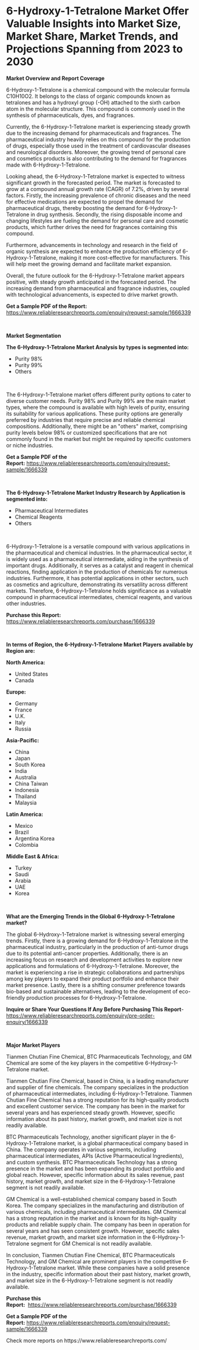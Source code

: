 <p><h1>6-Hydroxy-1-Tetralone Market Offer Valuable Insights into Market Size, Market Share, Market Trends, and Projections Spanning from 2023 to 2030</h1></p><p><strong>Market Overview and Report Coverage</strong></p>
<p><p>6-Hydroxy-1-Tetralone is a chemical compound with the molecular formula C10H10O2. It belongs to the class of organic compounds known as tetralones and has a hydroxyl group (-OH) attached to the sixth carbon atom in the molecular structure. This compound is commonly used in the synthesis of pharmaceuticals, dyes, and fragrances.</p><p>Currently, the 6-Hydroxy-1-Tetralone market is experiencing steady growth due to the increasing demand for pharmaceuticals and fragrances. The pharmaceutical industry heavily relies on this compound for the production of drugs, especially those used in the treatment of cardiovascular diseases and neurological disorders. Moreover, the growing trend of personal care and cosmetics products is also contributing to the demand for fragrances made with 6-Hydroxy-1-Tetralone.</p><p>Looking ahead, the 6-Hydroxy-1-Tetralone market is expected to witness significant growth in the forecasted period. The market is forecasted to grow at a compound annual growth rate (CAGR) of 7.2%, driven by several factors. Firstly, the increasing prevalence of chronic diseases and the need for effective medications are expected to propel the demand for pharmaceutical drugs, thereby boosting the demand for 6-Hydroxy-1-Tetralone in drug synthesis. Secondly, the rising disposable income and changing lifestyles are fueling the demand for personal care and cosmetic products, which further drives the need for fragrances containing this compound.</p><p>Furthermore, advancements in technology and research in the field of organic synthesis are expected to enhance the production efficiency of 6-Hydroxy-1-Tetralone, making it more cost-effective for manufacturers. This will help meet the growing demand and facilitate market expansion.</p><p>Overall, the future outlook for the 6-Hydroxy-1-Tetralone market appears positive, with steady growth anticipated in the forecasted period. The increasing demand from pharmaceutical and fragrance industries, coupled with technological advancements, is expected to drive market growth.</p></p>
<p><strong>Get a Sample PDF of the Report:</strong> <a href="https://www.reliableresearchreports.com/enquiry/request-sample/1666339">https://www.reliableresearchreports.com/enquiry/request-sample/1666339</a></p>
<p>&nbsp;</p>
<p><strong>Market Segmentation</strong></p>
<p><strong>The 6-Hydroxy-1-Tetralone Market Analysis by types is segmented into:</strong></p>
<p><ul><li>Purity 98%</li><li>Purity 99%</li><li>Others</li></ul></p>
<p>&nbsp;</p>
<p><p>The 6-Hydroxy-1-Tetralone market offers different purity options to cater to diverse customer needs. Purity 98% and Purity 99% are the main market types, where the compound is available with high levels of purity, ensuring its suitability for various applications. These purity options are generally preferred by industries that require precise and reliable chemical compositions. Additionally, there might be an "others" market, comprising purity levels below 98% or customized specifications that are not commonly found in the market but might be required by specific customers or niche industries.</p></p>
<p><strong>Get a Sample PDF of the Report:</strong>&nbsp;<a href="https://www.reliableresearchreports.com/enquiry/request-sample/1666339">https://www.reliableresearchreports.com/enquiry/request-sample/1666339</a></p>
<p>&nbsp;</p>
<p><strong>The 6-Hydroxy-1-Tetralone Market Industry Research by Application is segmented into:</strong></p>
<p><ul><li>Pharmaceutical Intermediates</li><li>Chemical Reagents</li><li>Others</li></ul></p>
<p>&nbsp;</p>
<p><p>6-Hydroxy-1-Tetralone is a versatile compound with various applications in the pharmaceutical and chemical industries. In the pharmaceutical sector, it is widely used as a pharmaceutical intermediate, aiding in the synthesis of important drugs. Additionally, it serves as a catalyst and reagent in chemical reactions, finding application in the production of chemicals for numerous industries. Furthermore, it has potential applications in other sectors, such as cosmetics and agriculture, demonstrating its versatility across different markets. Therefore, 6-Hydroxy-1-Tetralone holds significance as a valuable compound in pharmaceutical intermediates, chemical reagents, and various other industries.</p></p>
<p><strong>Purchase this Report:</strong>&nbsp; <a href="https://www.reliableresearchreports.com/purchase/1666339">https://www.reliableresearchreports.com/purchase/1666339</a></p>
<p>&nbsp;</p>
<p><strong>In terms of Region, the 6-Hydroxy-1-Tetralone Market Players available by Region are:</strong></p>
<p>
    <p> <strong> North America: </strong>
        <ul>
            <li>United States</li>
            <li>Canada</li>
        </ul>
        </p> 
    <p> <strong> Europe: </strong>
        <ul>
            <li>Germany</li>
            <li>France</li>
            <li>U.K.</li>
            <li>Italy</li>
            <li>Russia</li>
        </ul>
        </p> 
    <p> <strong> Asia-Pacific: </strong>
        <ul>
            <li>China</li>
            <li>Japan</li>
            <li>South Korea</li>
            <li>India</li>
            <li>Australia</li>
            <li>China Taiwan</li>
            <li>Indonesia</li>
            <li>Thailand</li>
            <li>Malaysia</li>
        </ul>
        </p> 
    <p> <strong> Latin America: </strong>
        <ul>
            <li>Mexico</li>
            <li>Brazil</li>
            <li>Argentina Korea</li>
            <li>Colombia</li>
        </ul>
        </p> 
    <p> <strong> Middle East & Africa: </strong>
        <ul>
            <li>Turkey</li>
            <li>Saudi</li>
            <li>Arabia</li>
            <li>UAE</li>
            <li>Korea</li>
        </ul>
    </p>
    </p>
<p>&nbsp;</p>
<p><strong>What are the Emerging Trends in the Global 6-Hydroxy-1-Tetralone market?</strong></p>
<p><p>The global 6-Hydroxy-1-Tetralone market is witnessing several emerging trends. Firstly, there is a growing demand for 6-Hydroxy-1-Tetralone in the pharmaceutical industry, particularly in the production of anti-tumor drugs due to its potential anti-cancer properties. Additionally, there is an increasing focus on research and development activities to explore new applications and formulations of 6-Hydroxy-1-Tetralone. Moreover, the market is experiencing a rise in strategic collaborations and partnerships among key players to expand their product portfolio and enhance their market presence. Lastly, there is a shifting consumer preference towards bio-based and sustainable alternatives, leading to the development of eco-friendly production processes for 6-Hydroxy-1-Tetralone.</p></p>
<p><strong>Inquire or Share Your Questions If Any Before Purchasing This Report</strong>- <a href="https://www.reliableresearchreports.com/enquiry/pre-order-enquiry/1666339">https://www.reliableresearchreports.com/enquiry/pre-order-enquiry/1666339</a></p>
<p>&nbsp;</p>
<p><strong>Major Market Players</strong></p>
<p><p>Tianmen Chutian Fine Chemical, BTC Pharmaceuticals Technology, and GM Chemical are some of the key players in the competitive 6-Hydroxy-1-Tetralone market. </p><p>Tianmen Chutian Fine Chemical, based in China, is a leading manufacturer and supplier of fine chemicals. The company specializes in the production of pharmaceutical intermediates, including 6-Hydroxy-1-Tetralone. Tianmen Chutian Fine Chemical has a strong reputation for its high-quality products and excellent customer service. The company has been in the market for several years and has experienced steady growth. However, specific information about its past history, market growth, and market size is not readily available.</p><p>BTC Pharmaceuticals Technology, another significant player in the 6-Hydroxy-1-Tetralone market, is a global pharmaceutical company based in China. The company operates in various segments, including pharmaceutical intermediates, APIs (Active Pharmaceutical Ingredients), and custom synthesis. BTC Pharmaceuticals Technology has a strong presence in the market and has been expanding its product portfolio and global reach. However, specific information about its sales revenue, past history, market growth, and market size in the 6-Hydroxy-1-Tetralone segment is not readily available.</p><p>GM Chemical is a well-established chemical company based in South Korea. The company specializes in the manufacturing and distribution of various chemicals, including pharmaceutical intermediates. GM Chemical has a strong reputation in the market and is known for its high-quality products and reliable supply chain. The company has been in operation for several years and has seen consistent growth. However, specific sales revenue, market growth, and market size information in the 6-Hydroxy-1-Tetralone segment for GM Chemical is not readily available.</p><p>In conclusion, Tianmen Chutian Fine Chemical, BTC Pharmaceuticals Technology, and GM Chemical are prominent players in the competitive 6-Hydroxy-1-Tetralone market. While these companies have a solid presence in the industry, specific information about their past history, market growth, and market size in the 6-Hydroxy-1-Tetralone segment is not readily available.</p></p>
<p><strong>Purchase this Report:</strong>&nbsp;&nbsp;<a href="https://www.reliableresearchreports.com/purchase/1666339">https://www.reliableresearchreports.com/purchase/1666339</a></p>
<p></p>
<p><strong>Get a Sample PDF of the Report:</strong>&nbsp;<a href="https://www.reliableresearchreports.com/enquiry/request-sample/1666339">https://www.reliableresearchreports.com/enquiry/request-sample/1666339</a></p>
<p>Check more reports on https://www.reliableresearchreports.com/</p>